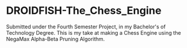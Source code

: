 # DROIDFISH-The_Chess_Engine
Submitted under the Fourth Semester Project, in my Bachelor's of Technology Degree. This is my take at making a Chess Engine using the NegaMax Alpha-Beta Pruning Algorithm. 
